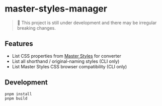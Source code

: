# master-styles-manager

> 🚧 This project is still under development and there may be irregular breaking changes.

## Features

- List CSS properties from [Master Styles](https://github.com/master-co/styles) for converter
- List all shorthand / original-naming styles (CLI only)
- List Master Styles CSS browser compatibility (CLI only)

## Development

```
pnpm install
pnpm build
```
